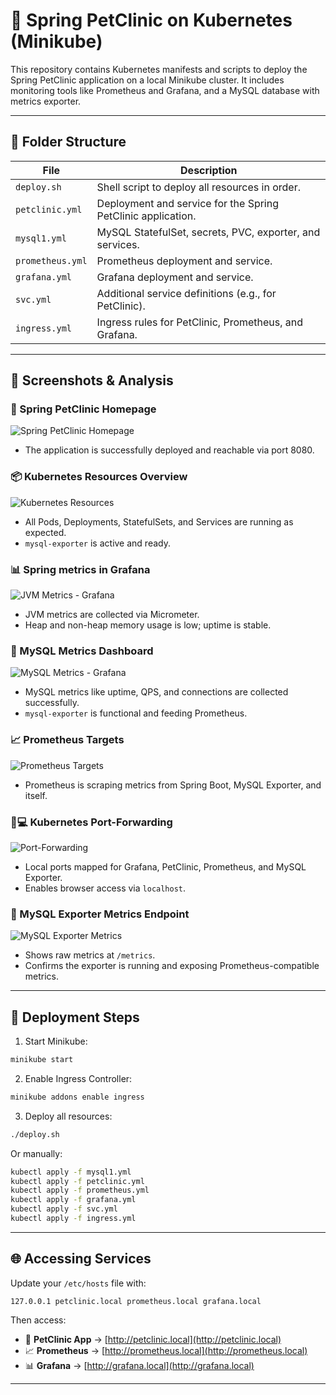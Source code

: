 # 🐾 Spring PetClinic on Kubernetes (Minikube)

This repository contains Kubernetes manifests and scripts to deploy the Spring PetClinic application on a local Minikube cluster. It includes monitoring tools like Prometheus and Grafana, and a MySQL database with metrics exporter.

---

## 📁 Folder Structure

| File              | Description |
|------------------|-------------|
| `deploy.sh`       | Shell script to deploy all resources in order. |
| `petclinic.yml`   | Deployment and service for the Spring PetClinic application. |
| `mysql1.yml`      | MySQL StatefulSet, secrets, PVC, exporter, and services. |
| `prometheus.yml`  | Prometheus deployment and service. |
| `grafana.yml`     | Grafana deployment and service. |
| `svc.yml`         | Additional service definitions (e.g., for PetClinic). |
| `ingress.yml`     | Ingress rules for PetClinic, Prometheus, and Grafana. |

---

## 📸 Screenshots & Analysis

### 🏥 Spring PetClinic Homepage
![Spring PetClinic Homepage](screens/app.png)
- The application is successfully deployed and reachable via port 8080.

### 📦 Kubernetes Resources Overview
![Kubernetes Resources](screens/all.png)
- All Pods, Deployments, StatefulSets, and Services are running as expected.
- `mysql-exporter` is active and ready.

### 📊 Spring metrics in Grafana
![JVM Metrics - Grafana](screens/pet-dashboard.png)
- JVM metrics are collected via Micrometer.
- Heap and non-heap memory usage is low; uptime is stable.

### 🐬 MySQL Metrics Dashboard
![MySQL Metrics - Grafana](screens/sql-dash.png)
- MySQL metrics like uptime, QPS, and connections are collected successfully.
- `mysql-exporter` is functional and feeding Prometheus.

### 📈 Prometheus Targets
![Prometheus Targets](screens/targets.png)
- Prometheus is scraping metrics from Spring Boot, MySQL Exporter, and itself.

### 🧑💻 Kubernetes Port-Forwarding
![Port-Forwarding](screens/portforward.png)
- Local ports mapped for Grafana, PetClinic, Prometheus, and MySQL Exporter.
- Enables browser access via `localhost`.

### 📄 MySQL Exporter Metrics Endpoint
![MySQL Exporter Metrics](screens/metrics.png)
- Shows raw metrics at `/metrics`.
- Confirms the exporter is running and exposing Prometheus-compatible metrics.

---

## 🚀 Deployment Steps

1. Start Minikube:
```bash
minikube start
````

2. Enable Ingress Controller:

```bash
minikube addons enable ingress
```

3. Deploy all resources:

```bash
./deploy.sh
```

Or manually:

```bash
kubectl apply -f mysql1.yml
kubectl apply -f petclinic.yml
kubectl apply -f prometheus.yml
kubectl apply -f grafana.yml
kubectl apply -f svc.yml
kubectl apply -f ingress.yml
```

---

## 🌐 Accessing Services

Update your `/etc/hosts` file with:

```
127.0.0.1 petclinic.local prometheus.local grafana.local
```

Then access:

* 🏥 **PetClinic App** → [http://petclinic.local](http://petclinic.local)
* 📈 **Prometheus** → [http://prometheus.local](http://prometheus.local)
* 📊 **Grafana** → [http://grafana.local](http://grafana.local)

---
